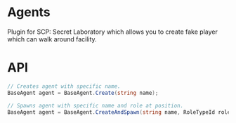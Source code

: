 # Agents

Plugin for SCP: Secret Laboratory which allows you to create fake player which can walk around facility.

# API

```cs
// Creates agent with specific name.
BaseAgent agent = BaseAgent.Create(string name);

// Spawns agent with specific name and role at position.
BaseAgent agent = BaseAgent.CreateAndSpawn(string name, RoleTypeId role, Vector3 position);
```
